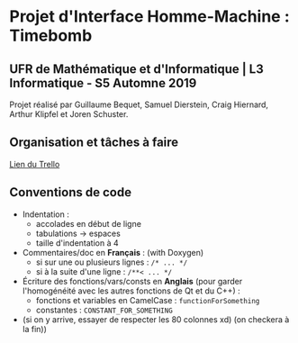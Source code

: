 # Projet d'Interface Homme-Machine : Timebomb


## UFR de Mathématique et d'Informatique | L3 Informatique - S5 Automne 2019



Projet réalisé par Guillaume Bequet, Samuel Dierstein, Craig Hiernard, Arthur Klipfel et Joren Schuster.




Organisation et tâches à faire
------------------------------

[Lien du Trello](https://trello.com/b/0XbpDYb0/timebomb)




Conventions de code
-------------------

- Indentation :
    - accolades en début de ligne
    - tabulations -> espaces
    - taille d'indentation à 4
- Commentaires/doc en **Français** : (with Doxygen)
    - si sur une ou plusieurs lignes :  `/* ... */` 
    - si à la suite d'une ligne :       `/**< ... */`
- Écriture des fonctions/vars/consts en **Anglais** (pour garder 
  l'homogénéité avec les autres fonctions de Qt et du C++) :
    - fonctions et variables en CamelCase : `functionForSomething`
    - constantes : `CONSTANT_FOR_SOMETHING`
- (si on y arrive, essayer de respecter les 80 colonnes xd)
  (on checkera à la fin))
